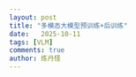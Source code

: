 ```yaml
---
layout: post
title: "多模态大模型预训练+后训练"
date:   2025-10-11
tags: [VLM]
comments: true
author: 炼丹怪
---
```

